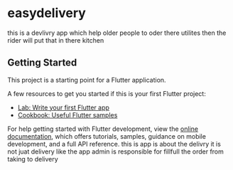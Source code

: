 # easydelivery

this is a devlivry app which help older people to oder there utilites then the rider will put that
in there kitchen

## Getting Started

This project is a starting point for a Flutter application.

A few resources to get you started if this is your first Flutter project:

- [Lab: Write your first Flutter app](https://docs.flutter.dev/get-started/codelab)
- [Cookbook: Useful Flutter samples](https://docs.flutter.dev/cookbook)

For help getting started with Flutter development, view the
[online documentation](https://docs.flutter.dev/), which offers tutorials, samples, guidance on
mobile development, and a full API reference.
this is app is about the delivry it is not juat delivery like the app admin is responsible for fillfull the order from taking to delivery 